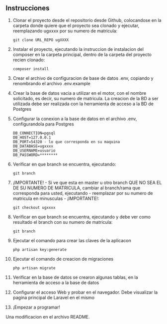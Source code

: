 ## Instrucciones

1. Clonar el proyecto desde el repositorio desde Github, colocandose en la carpeta donde quiere que el proyecto sea clonado y ejecutar, reemplazando ugxxxx por su numero de matricula:

    `git clone URL_REPO ugXXXX`

1. Instalar el proyecto, ejecutando la instruccion de instalacion del composer en la carpeta principal, dentro de la carpeta del proyecto recien clonado:

    `composer install`

1. Crear el archivo de configuracion de base de datos .env, copiando y renombrando el archivo .env.example
1. Crear la base de datos vacia a utilizar en el motor, con el nombre solicitado, es decir, su numero de matricula. La creacion de la BD a ser utilizada debe ser realizada con la herramienta de acceso a la BD de Postgres
1. Configurar la conexion a la base de datos en el archivo .env, configurandola para Postgres

    ```
    DB_CONNECTION=pgsql
    DB_HOST=127.0.0.1
    DB_PORT=54320 - lo que corresponda en su maquina
    DB_DATABASE=ugxxxx
    DB_USERNAME=usuario 
    DB_PASSWORD=********
    ```

1. Verificar en que branch se encuentra, ejecutando:

   `git branch`
     
1. ¡IMPORTANTE! - Si ve que esta en master u otro branch QUE NO SEA EL DE SU NUMERO DE MATRICULA, cambiar al branch/rama que corresponda para usted, ejecutando - reemplazar por su numero de matricula en minusculas - ¡IMPORTANTE!:

    `git checkout ugxxxx`

1. Verificar en que branch se encuentra, ejecutando y debe ver como resultado el branch con su numero de matricula:

   `git branch`
   
1. Ejecutar el comando para crear las claves de la aplicacon

    `php artisan key:generate`
    
1. Ejecutar el comando de creacion de migraciones

    `php artisan migrate`
 
1. Verificar en la base de datos se crearon algunas tablas, en la herramienta de acceso a la base de datos
1. Configurar el acceso Web y probar en el navegador. Debe visualizar la pagina principal de Laravel en el mismo
1. ¡Empezar a programar!

Una modificacion en el archivo README.
